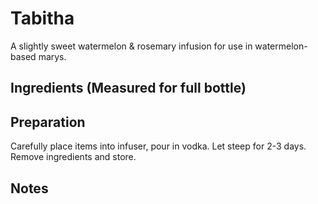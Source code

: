 Tabitha
===========

A slightly sweet watermelon & rosemary infusion for use in watermelon-based marys.


Ingredients (Measured for full bottle)
-----------



Preparation
-----------

Carefully place items into infuser, pour in vodka. Let steep for 2-3 days. Remove ingredients and store.


Notes
-----------
